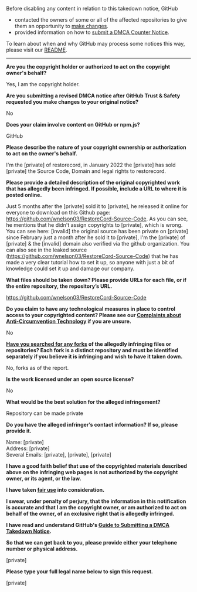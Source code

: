 Before disabling any content in relation to this takedown notice, GitHub
- contacted the owners of some or all of the affected repositories to give them an opportunity to [make changes](https://docs.github.com/en/github/site-policy/dmca-takedown-policy#a-how-does-this-actually-work).
- provided information on how to [submit a DMCA Counter Notice](https://docs.github.com/en/articles/guide-to-submitting-a-dmca-counter-notice).

To learn about when and why GitHub may process some notices this way, please visit our [README](https://github.com/github/dmca/blob/master/README.md#anatomy-of-a-takedown-notice).

---

**Are you the copyright holder or authorized to act on the copyright owner's behalf?**

Yes, I am the copyright holder.

**Are you submitting a revised DMCA notice after GitHub Trust & Safety requested you make changes to your original notice?**

No

**Does your claim involve content on GitHub or npm.js?**

GitHub

**Please describe the nature of your copyright ownership or authorization to act on the owner's behalf.**

I'm the [private] of restorecord, in January 2022 the [private] has sold [private] the Source Code, Domain and legal rights to restorecord.

**Please provide a detailed description of the original copyrighted work that has allegedly been infringed. If possible, include a URL to where it is posted online.**

Just 5 months after the [private] sold it to [private], he released it online for everyone to download on this Github page: https://github.com/wnelson03/RestoreCord-Source-Code. As you can see, he mentions that he didn't assign copyrights to [private], which is wrong. You can see here: [invalid] the original source has been private on [private] since February just a month after he sold it to [private], I'm the [private] of [private] & the [invalid] domain also verified via the github organization. You can also see in the leaked source (https://github.com/wnelson03/RestoreCord-Source-Code) that he has made a very clear tutorial how to set it up, so anyone with just a bit of knowledge could set it up and damage our company.

**What files should be taken down? Please provide URLs for each file, or if the entire repository, the repository’s URL.**

https://github.com/wnelson03/RestoreCord-Source-Code

**Do you claim to have any technological measures in place to control access to your copyrighted content? Please see our <a href="https://docs.github.com/articles/guide-to-submitting-a-dmca-takedown-notice#complaints-about-anti-circumvention-technology">Complaints about Anti-Circumvention Technology</a> if you are unsure.**

No

**<a href="https://docs.github.com/articles/dmca-takedown-policy#b-what-about-forks-or-whats-a-fork">Have you searched for any forks</a> of the allegedly infringing files or repositories? Each fork is a distinct repository and must be identified separately if you believe it is infringing and wish to have it taken down.**

No, forks as of the report.

**Is the work licensed under an open source license?**

No

**What would be the best solution for the alleged infringement?**

Repository can be made private

**Do you have the alleged infringer’s contact information? If so, please provide it.**

Name: [private]  
Address: [private]  
Several Emails: [private], [private], [private]  

**I have a good faith belief that use of the copyrighted materials described above on the infringing web pages is not authorized by the copyright owner, or its agent, or the law.**

**I have taken <a href="https://www.lumendatabase.org/topics/22">fair use</a> into consideration.**

**I swear, under penalty of perjury, that the information in this notification is accurate and that I am the copyright owner, or am authorized to act on behalf of the owner, of an exclusive right that is allegedly infringed.**

**I have read and understand GitHub's <a href="https://docs.github.com/articles/guide-to-submitting-a-dmca-takedown-notice/">Guide to Submitting a DMCA Takedown Notice</a>.**

**So that we can get back to you, please provide either your telephone number or physical address.**

[private]  

**Please type your full legal name below to sign this request.**

[private]  
